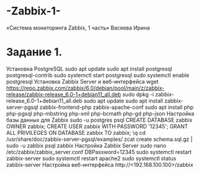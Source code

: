 # -Zabbix-1-
«Система мониторинга Zabbix, 1 часть» Васяева Ирина
# Задание 1.
Установка PostgreSQL
   sudo apt update
   sudo apt install postgresql postgresql-contrib
   sudo systemctl start postgresql
   sudo systemctl enable postgresql
Установка Zabbix Server и веб-интерфейса
   wget https://repo.zabbix.com/zabbix/6.0/debian/pool/main/z/zabbix-release/zabbix-release_6.0-1+debian11_all.deb
   sudo dpkg -i zabbix-release_6.0-1+debian11_all.deb
   sudo apt update
   sudo apt install zabbix-server-pgsql zabbix-frontend-php zabbix-apache-conf
   sudo apt install php php-pgsql php-mbstring php-xml php-bcmath php-gd php-json
Настройка базы данных для Zabbix
   sudo -u postgres psql
   CREATE DATABASE zabbix OWNER zabbix;
   CREATE USER zabbix WITH PASSWORD '12345';
   GRANT ALL PRIVILEGES ON DATABASE zabbix TO zabbix;
   \q
   cd /usr/share/doc/zabbix-server-pgsql/examples/
   zcat create schema.sql.gz | sudo -u zabbix psql zabbix
Настройка Zabbix Server
   sudo nano /etc/zabbix/zabbix_server.conf
   DBPassword=12345
   sudo systemctl restart zabbix-server
   sudo systemctl restart apache2
   sudo systemctl status zabbix-server
Настройка веб-интерфейса
   http://<192.168.100.100>/zabbix
